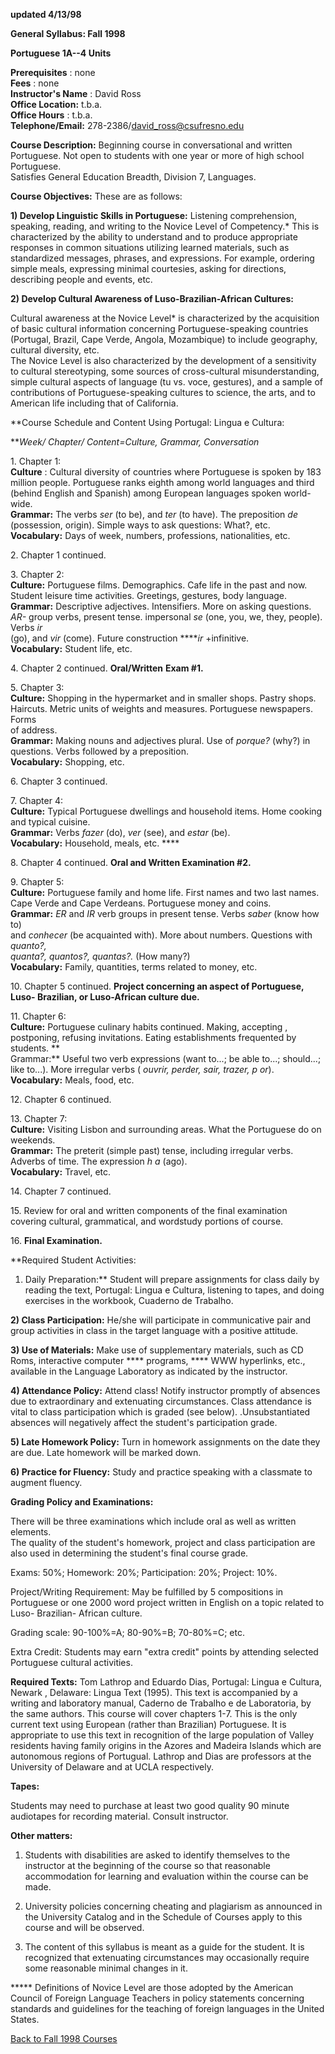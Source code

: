   
  

  
  
**updated 4/13/98**  



**General Syllabus: Fall 1998**

  

**Portuguese 1A--4 Units**

  
  
**Prerequisites** : none  
**Fees** : none  
**Instructor's Name** : David Ross  
**Office Location:** t.b.a.  
**Office Hours** : t.b.a.  
**Telephone/Email:** 278-2386/david_ross@csufresno.edu  
  
**Course Description:** Beginning course in conversational and written
Portuguese. Not open to students with one year or more of high school
Portuguese.  
Satisfies General Education Breadth, Division 7, Languages.  
  
**Course Objectives:** These are as follows:  
  
**1) Develop Linguistic Skills in Portuguese:** Listening comprehension,
speaking, reading, and writing to the Novice Level of Competency.* This is
characterized by the ability to understand and to produce appropriate
responses in common situations utilizing learned materials, such as
standardized messages, phrases, and expressions. For example, ordering simple
meals, expressing minimal courtesies, asking for directions, describing people
and events, etc.  
  
  
**2) Develop Cultural Awareness of Luso-Brazilian-African Cultures:**  
  
Cultural awareness at the Novice Level* is characterized by the acquisition of
basic cultural information concerning Portuguese-speaking countries (Portugal,
Brazil, Cape Verde, Angola, Mozambique) to include geography, cultural
diversity, etc.  
The Novice Level is also characterized by the development of a sensitivity to
cultural stereotyping, some sources of cross-cultural misunderstanding, simple
cultural aspects of language (tu vs. voce, gestures), and a sample of
contributions of Portuguese-speaking cultures to science, the arts, and to
American life including that of California.  
  
**Course Schedule and Content Using Portugal: Lingua e Cultura:  
  
**_Week/ Chapter/ Content=Culture, Grammar, Conversation_  
  
1\. Chapter 1:  
**Culture** : Cultural diversity of countries where Portuguese is spoken by
183 million people. Portuguese ranks eighth among world languages and third
(behind English and Spanish) among European languages spoken world-wide.  
**Grammar:** The verbs _ser_ (to be), and _ter_ (to have). The preposition
_de_ (possession, origin). Simple ways to ask questions: What?, etc.  
**Vocabulary:** Days of week, numbers, professions, nationalities, etc.  
  
2\. Chapter 1 continued.  
  
3\. Chapter 2:  
**Culture:** Portuguese films. Demographics. Cafe life in the past and now.
Student leisure time activities. Greetings, gestures, body language.  
**Grammar:** Descriptive adjectives. Intensifiers. More on asking questions.
_AR-_ group verbs, present tense. impersonal _se_ (one, you, we, they,
people). Verbs _ir_  
(go), and _vir_ (come). Future construction ****_ir_ +infinitive.  
**Vocabulary:** Student life, etc.  
  
4\. Chapter 2 continued. **Oral/Written** **Exam #1.**  
  
5\. Chapter 3:  
**Culture:** Shopping in the hypermarket and in smaller shops. Pastry shops.
Haircuts. Metric units of weights and measures. Portuguese newspapers. Forms  
of address.  
**Grammar:** Making nouns and adjectives plural. Use of _porque?_ (why?) in
questions. Verbs followed by a preposition.  
**Vocabulary:** Shopping, etc.  
  
6\. Chapter 3 continued.  
  
7\. Chapter 4:  
**Culture:** Typical Portuguese dwellings and household items. Home cooking
and typical cuisine.  
**Grammar:** Verbs _fazer_ (do), _ver_ (see), and _estar_ (be).  
**Vocabulary:** Household, meals, etc. ****  
  
8\. Chapter 4 continued. **Oral and Written Examination #2.**  
  
9\. Chapter 5:  
**Culture:** Portuguese family and home life. First names and two last names.
Cape Verde and Cape Verdeans. Portuguese money and coins.  
**Grammar:** _ER_ and _IR_ verb groups in present tense. Verbs _saber_ (know
how to)  
and _conhecer_ (be acquainted with). More about numbers. Questions with
_quanto?,  
quanta?, quantos?, quantas?._ (How many?)  
**Vocabulary:** Family, quantities, terms related to money, etc.  
  
10\. Chapter 5 continued. **Project concerning an aspect of Portuguese, Luso-
Brazilian, or Luso-African culture due.**  
  
11\. Chapter 6:  
**Culture:** Portuguese culinary habits continued. Making, accepting ,
postponing, refusing invitations. Eating establishments frequented by
students. **  
Grammar:** Useful two verb expressions (want to...; be able to...; should...;
like to...). More irregular verbs ( _ouvrir, perder, sair, trazer, p or_).  
**Vocabulary:** Meals, food, etc.  
  
12\. Chapter 6 continued.  
  
13\. Chapter 7:  
**Culture:** Visiting Lisbon and surrounding areas. What the Portuguese do on
weekends.  
**Grammar:** The preterit (simple past) tense, including irregular verbs.
Adverbs of time. The expression _h a_ (ago).  
**Vocabulary:** Travel, etc.  
  
14\. Chapter 7 continued.  
  
15\. Review for oral and written components of the final examination covering
cultural, grammatical, and wordstudy portions of course.  
  
16\. **Final Examination.**  
  
  
**Required Student Activities:  
  
1) Daily Preparation:** Student will prepare assignments for class daily by
reading the text, Portugal: Lingua e Cultura, listening to tapes, and doing
exercises in the workbook, Cuaderno de Trabalho.  
  
**2) Class Participation:** He/she will participate in communicative pair and
group activities in class in the target language with a positive attitude.  
  
**3) Use of Materials:** Make use of supplementary materials, such as CD Roms,
interactive computer **** programs, **** WWW hyperlinks, etc., available in
the Language Laboratory as indicated by the instructor.  
  
**4) Attendance Policy:** Attend class! Notify instructor promptly of absences
due to extraordinary and extenuating circumstances. Class attendance is vital
to class participation which is graded (see below). .Unsubstantiated absences
will negatively affect the student's participation grade.  
  
**5) Late Homework Policy:** Turn in homework assignments on the date they are
due. Late homework will be marked down.  
  
**6) Practice for Fluency:** Study and practice speaking with a classmate to
augment fluency.  
  
**Grading Policy and Examinations:**  
  
There will be three examinations which include oral as well as written
elements.  
The quality of the student's homework, project and class participation are
also used in determining the student's final course grade.  
  
Exams: 50%; Homework: 20%; Participation: 20%; Project: 10%.  
  
Project/Writing Requirement: May be fulfilled by 5 compositions in Portuguese
or one 2000 word project written in English on a topic related to Luso-
Brazilian- African culture.  
  
Grading scale: 90-100%=A; 80-90%=B; 70-80%=C; etc.  
  
Extra Credit: Students may earn  "extra credit" points by attending selected
Portuguese cultural activities.  
  
**Required Texts:** Tom Lathrop and Eduardo Dias, Portugal: Lingua e Cultura,
Newark , Delaware: Lingua Text (1995). This text is accompanied by a writing
and laboratory manual, Caderno de Trabalho e de Laboratoria, by the same
authors. This course will cover chapters 1-7. This is the only current text
using European (rather than Brazilian) Portuguese. It is appropriate to use
this text in recognition of the large population of Valley residents having
family origins in the Azores and Madeira Islands which are autonomous regions
of Portugual. Lathrop and Dias are professors at the University of Delaware
and at UCLA respectively.  
  
**Tapes:**  
  
Students may need to purchase at least two good quality 90 minute audiotapes
for recording material. Consult instructor.  
  
**Other matters:**  
  
1) Students with disabilities are asked to identify themselves to the
instructor at the beginning of the course so that reasonable accommodation for
learning and evaluation within the course can be made.  
  
2) University policies concerning cheating and plagiarism as announced in the
University Catalog and in the Schedule of Courses apply to this course and
will be observed.  
  
3) The content of this syllabus is meant as a guide for the student. It is
recognized that extenuating circumstances may occasionally require some
reasonable minimal changes in it.  
  
***** Definitions of Novice Level are those adopted by the American Council of
Foreign Language Teachers in policy statements concerning standards and
guidelines for the teaching of foreign languages in the United States.  

  
[Back to Fall 1998 Courses](http://zimmer.csufresno.edu/~davidro/fall98.htm)  
  
  
  

